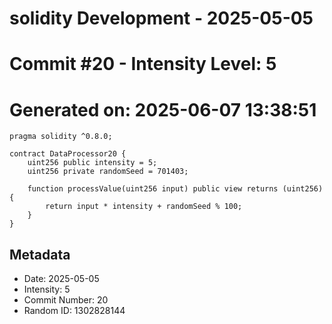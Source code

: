 ﻿# solidity Development - 2025-05-05
# Commit #20 - Intensity Level: 5
# Generated on: 2025-06-07 13:38:51
```solidity
pragma solidity ^0.8.0;

contract DataProcessor20 {
    uint256 public intensity = 5;
    uint256 private randomSeed = 701403;

    function processValue(uint256 input) public view returns (uint256) {
        return input * intensity + randomSeed % 100;
    }
}
```
## Metadata
- Date: 2025-05-05
- Intensity: 5
- Commit Number: 20
- Random ID: 1302828144
